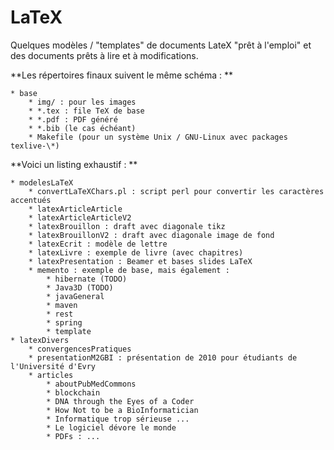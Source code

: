 # LaTeX

Quelques modèles / "templates" de documents LateX "prêt à l'emploi" et des documents prêts à lire et à modifications. 

**Les répertoires finaux suivent le même schéma : **

    * base
        * img/ : pour les images
        * *.tex : file TeX de base
        * *.pdf : PDF généré
        * *.bib (le cas échéant)
        * Makefile (pour un système Unix / GNU-Linux avec packages texlive-\*)


**Voici un listing exhaustif : **

    * modelesLaTeX
        * convertLaTeXChars.pl : script perl pour convertir les caractères accentués
        * latexArticleArticle
        * latexArticleArticleV2
        * latexBrouillon : draft avec diagonale tikz
        * latexBrouillonV2 : draft avec diagonale image de fond
        * latexEcrit : modèle de lettre
        * latexLivre : exemple de livre (avec chapitres)
        * latexPresentation : Beamer et bases slides LaTeX
        * memento : exemple de base, mais également : 
            * hibernate (TODO)
            * Java3D (TODO)
            * javaGeneral
            * maven
            * rest
            * spring
            * template
    * latexDivers
        * convergencesPratiques
        * presentationM2GBI : présentation de 2010 pour étudiants de l'Université d'Evry
        * articles
            * aboutPubMedCommons
            * blockchain
            * DNA through the Eyes of a Coder
            * How Not to be a BioInformatician
            * Informatique trop sérieuse ...
            * Le logiciel dévore le monde
            * PDFs : ...
        
	